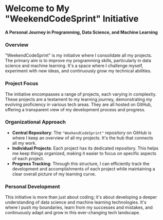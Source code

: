 # Welcome to My "WeekendCodeSprint" Initiative

**A Personal Journey in Programming, Data Science, and Machine Learning**

### Overview
"WeekendCodeSprint" is my initiative where I consolidate all my projects. The primary aim is to improve my programming skills, particularly in data science and machine learning. It's a space where I challenge myself, experiment with new ideas, and continuously grow my technical abilities.

### Project Focus
The initiative encompasses a range of projects, each varying in complexity. These projects are a testament to my learning journey, demonstrating my evolving proficiency in various tech areas. They are all hosted on GitHub, offering a transparent view of my development process and progress.

### Organizational Approach
- **Central Repository**: The `"WeekendCodeSprint"` repository on GitHub is where I keep an overview of all my projects. It's the hub that connects all my work.
- **Individual Projects**: Each project has its dedicated repository. This helps me keep things organized, making it easier to focus on specific aspects of each project.
- **Progress Tracking**: Through this structure, I can efficiently track the development and accomplishments of each project while maintaining a clear overall picture of my learning curve.

### Personal Development
This initiative is more than just about coding; it's about developing a deeper understanding of data science and machine learning technologies. It's where I push my boundaries, learn from my successes and mistakes, and continuously adapt and grow in this ever-changing tech landscape.

